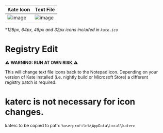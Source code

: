 | Kate Icon | Text File |
|:----------|----------|
| ![image](https://github.com/user-attachments/assets/b8e67c0e-79c5-4221-810c-1f5c039a28c9) | ![image](https://github.com/user-attachments/assets/86ba7a88-36bd-4608-b155-c171139f4d19) |

**128px, 64px, 48px and 32px icons included in `kate.ico`*

# Registry Edit 
:warning: **WARNING: RUN AT OWN RISK** :warning:

This will change text file icons back to the Notepad icon. 
Depending on your version of Kate installed (i.e. nightly build or Microsoft Store) a different registry patch is required. 

# katerc is not necessary for icon changes.
katerc to be copied to path:
`%userprofile%\AppData\Local\katerc`

